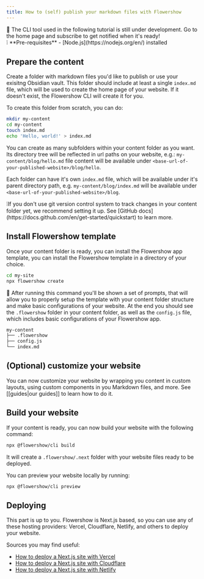 ```yaml
---
title: How to (self) publish your markdown files with Flowershow
---
```


<div className="border-2 border-slate-400 rounded-md px-4 mb-2">
🚧 The CLI tool used in the following tutorial is still under development. Go to the home page and subscribe to get notified when it's ready!
</div>

<div className="border-2 border-slate-400 rounded-md px-4 pb-3 mb-3">
❕ **Pre-requisites**
- [Node.js](https://nodejs.org/en/) installed
</div>

## Prepare the content

Create a folder with markdown files you'd like to publish or use your exisitng Obsidian vault. This folder should include at least a single `index.md` file, which will be used to create the home page of your website. If it doesn't exist, the Flowershow CLI will create it for you.

To create this folder from scratch, you can do:

```bash
mkdir my-content
cd my-content
touch index.md
echo 'Hello, world!' > index.md
```

You can create as many subfolders within your content folder as you want. Its directory tree will be reflected in url paths on your website, e.g.: `my-content/blog/hello.md` file content will be available under `<base-url-of-your-published-website>/blog/hello`. 

Each folder can have it's own `index.md` file, which will be available under it's parent directory path, e.g. `my-content/blog/index.md` will be available under `<base-url-of-your-published-website>/blog`.

<div className="border-2 border-slate-400 rounded-md px-4 pb-3 mb-3">
❕If you don't use git version control system to track changes in your content folder yet, we recommend setting it up.
See [GitHub docs](https://docs.github.com/en/get-started/quickstart) to learn more.
</div>

## Install Flowershow template

Once your content folder is ready, you can install the Flowershow app template, you can install the Flowershow template in a directory of your choice.

```bash
cd my-site
npx flowershow create 
```

🚧 After running this command you'll be shown a set of prompts, that will allow you to properly setup the template with your content folder structure and make basic configurations of your website. At the end you should see the `.flowershow` folder in your content folder, as well as the `config.js` file, which includes basic configurations of your Flowershow app.

```bash
my-content
├── .flowershow
├── config.js
└── index.md
```

## (Optional) customize your website

You can now customize your website by wrapping you content in custom layouts, using custom components in you Markdown files, and more. See [[guides|our guides]] to learn how to do it.

## Build your website

If your content is ready, you can now build your website with the following command:

```bash
npx @flowershow/cli build
```

It will create a `.flowershow/.next` folder with your website files ready to be deployed.

You can preview your website locally by running:

```bash
npx @flowershow/cli preview
```

## Deploying

This part is up to you. Flowershow is Next.js based, so you can use any of these hosting providers: Vercel, Cloudflare, Netlify, and others to deploy your website.

Sources you may find useful:
- [How to deploy a Next.js site with Vercel](https://vercel.com/guides/deploying-nextjs-with-vercel)
- [How to deploy a Next.js site with Cloudflare](https://developers.cloudflare.com/pages/framework-guides/deploy-a-nextjs-site/)
- [How to deploy a Next.js site with Netlify](https://www.netlify.com/blog/2020/11/30/how-to-deploy-next.js-sites-to-netlify/)





